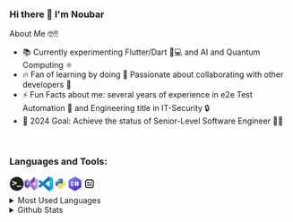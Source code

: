 ### Hi there 👋 I'm Noubar

About Me 🤓!!

- 📚 Currently experimenting Flutter/Dart 📱💻 and AI and Quantum Computing ⚛️
- 🔥 Fan of learning by doing 🔨 Passionate about collaborating with other developers 🤝
- ⚡ Fun Facts about me: several years of experience in e2e Test Automation 🤖 and Engineering title in IT-Security 🔒
- 🎯 2024 Goal: Achieve the status of Senior-Level Software Engineer 👨‍💻

<br>
  
### Languages and Tools:

<img align="left" alt="Terminal" width="26px" src="https://raw.githubusercontent.com/github/explore/80688e429a7d4ef2fca1e82350fe8e3517d3494d/topics/terminal/terminal.png"/>
<img align="left" alt="VisualStudio" width="26px" src="https://raw.githubusercontent.com/github/explore/86c1bd6b4584404882313005cbd1c213cacb16d8/topics/visual-studio/visual-studio.png"/>
<img align="left" alt="VSCode" width="26px" src="https://raw.githubusercontent.com/github/explore/80688e429a7d4ef2fca1e82350fe8e3517d3494d/topics/visual-studio-code/visual-studio-code.png"/>
<img align="left" alt="Python" width="26px" src="https://raw.githubusercontent.com/github/explore/80688e429a7d4ef2fca1e82350fe8e3517d3494d/topics/python/python.png"/>
<img align="left" alt="CSharp" width="26px" src="https://raw.githubusercontent.com/github/explore/80688e429a7d4ef2fca1e82350fe8e3517d3494d/topics/csharp/csharp.png"/>
<picture>
 <source media="(prefers-color-scheme: dark)" srcset="https://user-images.githubusercontent.com/29734506/218331527-9a4775e1-8a31-42a7-9c98-b94a07515a25.png">
<img align="left" style="background-color:#FFFFFF" alt="RobotFramework" width="26px" src="https://raw.githubusercontent.com/github/explore/2b3e58e3cf32266b6856dbe97a33fde4e542170c/topics/robotframework/robotframework.png"/>
</picture>
<br />
<br />
 <details>
    <summary>Most Used Languages</summary>
      <img align="top" alt="Language Stats" src="https://github-readme-stats.vercel.app/api/top-langs/?username=noubar&show_icons=true&hide_border=false&title_color=ff652f&icon_color=FFE400&bg_color=09131B&text_color=ffffff&border_color=0c1a25"/>
  </details>
  
  <details>
    <summary>Github Stats</summary>
      <img align="left" alt="Github Stats" src="https://github-readme-stats.vercel.app/api?username=noubar&show_icons=true&hide_border=false&title_color=ff652f&icon_color=FFE400&bg_color=09131B&text_color=ffffff&border_color=0c1a25"/>
  </details>
